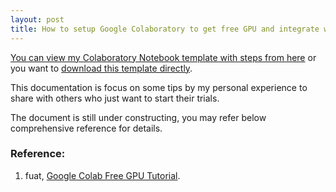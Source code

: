 ```yaml
---
layout: post
title: How to setup Google Colaboratory to get free GPU and integrate with Google drive?
---
```


[You can view my Colaboratory Notebook template with steps from here](https://github.com/Cheng-Lin-Li/Cheng-Lin-Li.github.io/blob/master/resources/2018-04-04/GoogleColaboratoryNotebookTemplate.ipynb) or you want to [download this template directly]((https://github.com/Cheng-Lin-Li/Cheng-Lin-Li.github.io/raw/master/resources/2018-04-04/GoogleColaboratoryNotebookTemplate.ipynb)).

This documentation is focus on some tips by my personal experience to share with others who just want to start their trials. 

The document is still under constructing, you may refer below comprehensive reference for details.

### Reference:
1. fuat, [Google Colab Free GPU Tutorial](https://medium.com/deep-learning-turkey/google-colab-free-gpu-tutorial-e113627b9f5d).

